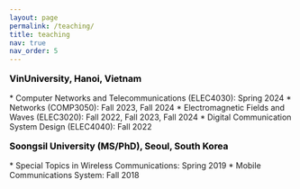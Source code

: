 ```yaml
---
layout: page
permalink: /teaching/
title: teaching
nav: true
nav_order: 5
---
```




<p style="text-align: left; color: black; font-size:16px;font-weight:bold">VinUniversity, Hanoi, Vietnam</p> 
* Computer Networks and Telecommunications (ELEC4030): Spring 2024
* Networks (COMP3050): Fall 2023, Fall 2024
* Electromagnetic Fields and Waves (ELEC3020): Fall 2022, Fall 2023, Fall 2024
* Digital Communication System Design (ELEC4040): Fall 2022

<p style="text-align: left; color: black; font-size:16px;font-weight:bold">Soongsil University (MS/PhD),  Seoul, South Korea</p> 
* Special Topics in  Wireless Communications:  Spring 2019
* Mobile Communications System: Fall 2018


